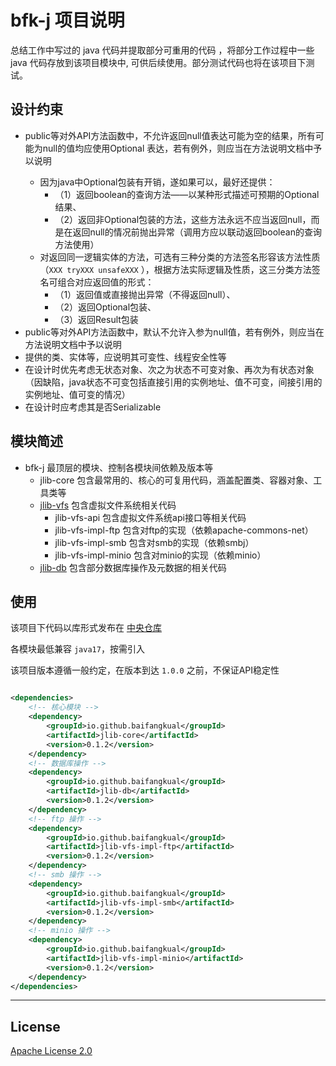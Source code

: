 # bfk-j 项目说明

总结工作中写过的 java 代码并提取部分可重用的代码
，将部分工作过程中一些 java 代码存放到该项目模块中,
可供后续使用。部分测试代码也将在该项目下测试。

## 设计约束

* public等对外API方法函数中，不允许返回null值表达可能为空的结果，所有可能为null的值均应使用Optional<T>
  表达，若有例外，则应当在方法说明文档中予以说明
    * 因为java中Optional包装有开销，遂如果可以，最好还提供：
        * （1）返回boolean的查询方法——以某种形式描述可预期的Optional结果、
        * （2）返回非Optional包装的方法，这些方法永远不应当返回null，而是在返回null的情况前抛出异常（调用方应以联动返回boolean的查询方法使用）
    * 对返回同一逻辑实体的方法，可选有三种分类的方法签名形容该方法性质（`XXX tryXXX unsafeXXX`
      ），根据方法实际逻辑及性质，这三分类方法签名可组合对应返回值的形式：
        * （1）返回值或直接抛出异常（不得返回null）、
        * （2）返回Optional包装、
        * （3）返回Result包装
* public等对外API方法函数中，默认不允许入参为null值，若有例外，则应当在方法说明文档中予以说明
* 提供的类、实体等，应说明其可变性、线程安全性等
* 在设计时优先考虑无状态对象、次之为状态不可变对象、再次为有状态对象（因缺陷，java状态不可变包括直接引用的实例地址、值不可变，间接引用的实例地址、值可变的情况）
* 在设计时应考虑其是否Serializable

## 模块简述

* bfk-j 最顶层的模块、控制各模块间依赖及版本等
    * jlib-core 包含最常用的、核心的可复用代码，涵盖配置类、容器对象、工具类等
    * [jlib-vfs](https://github.com/baifangkual/bfk-j/blob/main/jlib-vfs/README.md) 包含虚拟文件系统相关代码
        * jlib-vfs-api 包含虚拟文件系统api接口等相关代码
        * jlib-vfs-impl-ftp 包含对ftp的实现（依赖apache-commons-net）
        * jlib-vfs-impl-smb 包含对smb的实现（依赖smbj）
        * jlib-vfs-impl-minio 包含对minio的实现（依赖minio）
    * [jlib-db](https://github.com/baifangkual/bfk-j/blob/main/jlib-db/README.md) 包含部分数据库操作及元数据的相关代码

## 使用

该项目下代码以库形式发布在 [中央仓库](https://central.sonatype.com/namespace/io.github.baifangkual)

各模块最低兼容 `java17`，按需引入

该项目版本遵循一般约定，在版本到达 `1.0.0` 之前，不保证API稳定性

```xml

<dependencies>
    <!-- 核心模块 -->
    <dependency>
        <groupId>io.github.baifangkual</groupId>
        <artifactId>jlib-core</artifactId>
        <version>0.1.2</version>
    </dependency>
    <!-- 数据库操作 -->
    <dependency>
        <groupId>io.github.baifangkual</groupId>
        <artifactId>jlib-db</artifactId>
        <version>0.1.2</version>
    </dependency>
    <!-- ftp 操作 -->
    <dependency>
        <groupId>io.github.baifangkual</groupId>
        <artifactId>jlib-vfs-impl-ftp</artifactId>
        <version>0.1.2</version>
    </dependency>
    <!-- smb 操作 -->
    <dependency>
        <groupId>io.github.baifangkual</groupId>
        <artifactId>jlib-vfs-impl-smb</artifactId>
        <version>0.1.2</version>
    </dependency>
    <!-- minio 操作 -->
    <dependency>
        <groupId>io.github.baifangkual</groupId>
        <artifactId>jlib-vfs-impl-minio</artifactId>
        <version>0.1.2</version>
    </dependency>
</dependencies>
```

---

## License

[Apache License 2.0](http://www.apache.org/licenses/LICENSE-2.0)
